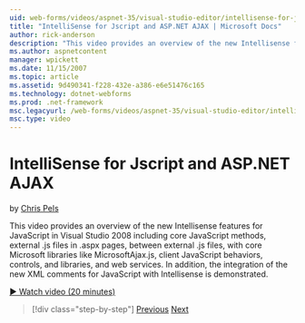 ```yaml
---
uid: web-forms/videos/aspnet-35/visual-studio-editor/intellisense-for-jscript-and-aspnet-ajax
title: "IntelliSense for Jscript and ASP.NET AJAX | Microsoft Docs"
author: rick-anderson
description: "This video provides an overview of the new Intellisense features for JavaScript in Visual Studio 2008 including core JavaScript methods, external .js files i..."
ms.author: aspnetcontent
manager: wpickett
ms.date: 11/15/2007
ms.topic: article
ms.assetid: 9d490341-f228-432e-a386-e6e51476c165
ms.technology: dotnet-webforms
ms.prod: .net-framework
msc.legacyurl: /web-forms/videos/aspnet-35/visual-studio-editor/intellisense-for-jscript-and-aspnet-ajax
msc.type: video
---
```

IntelliSense for Jscript and ASP.NET AJAX
====================
by [Chris Pels](https://twitter.com/chrispels)

This video provides an overview of the new Intellisense features for JavaScript in Visual Studio 2008 including core JavaScript methods, external .js files in .aspx pages, between external .js files, with core Microsoft libraries like MicrosoftAjax.js, client JavaScript behaviors, controls, and libraries, and web services. In addition, the integration of the new XML comments for JavaScript with Intellisense is demonstrated.

[&#9654; Watch video (20 minutes)](https://channel9.msdn.com/Blogs/ASP-NET-Site-Videos/intellisense-for-jscript-and-aspnet-ajax)

>[!div class="step-by-step"]
[Previous](multi-targeting-support-in-visual-studio-2008.md)
[Next](quick-tour-of-the-visual-studio-2008-integrated-development-environment.md)